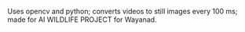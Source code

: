 
Uses opencv and python; converts videos to still images every 100 ms; made for AI WILDLIFE PROJECT for Wayanad.


